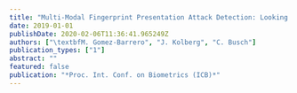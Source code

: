 ```yaml
---
title: "Multi-Modal Fingerprint Presentation Attack Detection: Looking at the Surface and the Inside"
date: 2019-01-01
publishDate: 2020-02-06T11:36:41.965249Z
authors: ["\textbfM. Gomez-Barrero", "J. Kolberg", "C. Busch"]
publication_types: ["1"]
abstract: ""
featured: false
publication: "*Proc. Int. Conf. on Biometrics (ICB)*"
---
```


